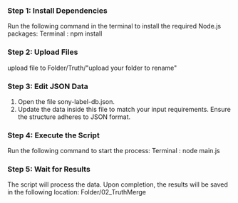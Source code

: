 ### Step 1: Install Dependencies
Run the following command in the terminal to install the required Node.js packages:
Terminal : npm install

### Step 2: Upload Files
upload file to Folder/Truth/"upload your folder to rename"

### Step 3: Edit JSON Data
1. Open the file sony-label-db.json.
2. Update the data inside this file to match your input requirements. Ensure the structure adheres to JSON format.

### Step 4: Execute the Script
Run the following command to start the process:
Terminal : node main.js

### Step 5: Wait for Results
The script will process the data.
Upon completion, the results will be saved in the following location:
Folder/02_TruthMerge